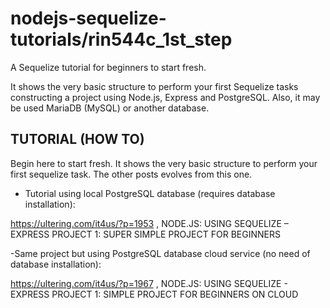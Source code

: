 # nodejs-sequelize-tutorials/rin544c_1st_step

A Sequelize tutorial for beginners to start fresh. 

It shows the very basic structure to perform your first Sequelize tasks constructing a project using Node.js, Express and PostgreSQL. 
Also, it may be used MariaDB (MySQL) or another database.

## TUTORIAL (HOW TO)

Begin here to start fresh. It shows the very basic structure to perform your first sequelize task. The other posts evolves from this one.

- Tutorial using local PostgreSQL database (requires database installation):

https://ultering.com/it4us/?p=1953 , NODE.JS: USING SEQUELIZE – EXPRESS PROJECT 1: SUPER SIMPLE PROJECT FOR BEGINNERS


-Same project but using PostgreSQL database cloud service (no need of database installation):

https://ultering.com/it4us/?p=1967 , NODE.JS: USING SEQUELIZE - EXPRESS PROJECT 1: SIMPLE PROJECT FOR BEGINNERS ON CLOUD


